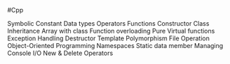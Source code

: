 #Cpp

Symbolic Constant
Data types
Operators
Functions
Constructor
Class
Inheritance
Array with class
Function overloading
Pure Virtual functions
Exception Handling
Destructor
Template
Polymorphism
File Operation
Object-Oriented Programming
Namespaces
Static data member
Managing Console I/O
New & Delete Operators
